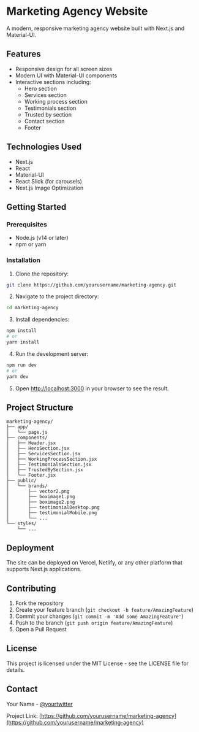 # Marketing Agency Website

A modern, responsive marketing agency website built with Next.js and Material-UI.

## Features

- Responsive design for all screen sizes
- Modern UI with Material-UI components
- Interactive sections including:
  - Hero section
  - Services section
  - Working process section
  - Testimonials section
  - Trusted by section
  - Contact section
  - Footer

## Technologies Used

- Next.js
- React
- Material-UI
- React Slick (for carousels)
- Next.js Image Optimization

## Getting Started

### Prerequisites

- Node.js (v14 or later)
- npm or yarn

### Installation

1. Clone the repository:
```bash
git clone https://github.com/yourusername/marketing-agency.git
```

2. Navigate to the project directory:
```bash
cd marketing-agency
```

3. Install dependencies:
```bash
npm install
# or
yarn install
```

4. Run the development server:
```bash
npm run dev
# or
yarn dev
```

5. Open [http://localhost:3000](http://localhost:3000) in your browser to see the result.

## Project Structure

```
marketing-agency/
├── app/
│   └── page.js
├── components/
│   ├── Header.jsx
│   ├── HeroSection.jsx
│   ├── ServicesSection.jsx
│   ├── WorkingProcessSection.jsx
│   ├── TestimonialsSection.jsx
│   ├── TrustedBySection.jsx
│   └── Footer.jsx
├── public/
│   └── brands/
│       ├── vector2.png
│       ├── boximage1.png
│       ├── boximage2.png
│       ├── testimonialDesktop.png
│       ├── testimonialMobile.png
│       └── ...
└── styles/
    └── ...
```

## Deployment

The site can be deployed on Vercel, Netlify, or any other platform that supports Next.js applications.

## Contributing

1. Fork the repository
2. Create your feature branch (`git checkout -b feature/AmazingFeature`)
3. Commit your changes (`git commit -m 'Add some AmazingFeature'`)
4. Push to the branch (`git push origin feature/AmazingFeature`)
5. Open a Pull Request

## License

This project is licensed under the MIT License - see the LICENSE file for details.

## Contact

Your Name - [@yourtwitter](https://twitter.com/yourtwitter)

Project Link: [https://github.com/yourusername/marketing-agency](https://github.com/yourusername/marketing-agency) 
